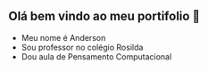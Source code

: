 ## Olá bem vindo ao meu portifolio 👋
* Meu nome é Anderson
* Sou professor no colégio Rosilda
* Dou aula de Pensamento Computacional
<!--
**Souzander/Souzander** is a ✨ _special_ ✨ repository because its `README.md` (this file) appears on your GitHub profile.

Here are some ideas to get you started:

- 🔭 I’m currently working on ...
- 🌱 I’m currently learning ...
- 👯 I’m looking to collaborate on ...
- 🤔 I’m looking for help with ...
- 💬 Ask me about ...
- 📫 How to reach me: ...
- 😄 Pronouns: ...
- ⚡ Fun fact: ...
-->
